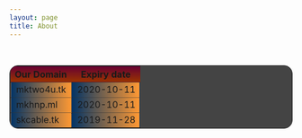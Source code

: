 ```yaml
---
layout: page
title: About 
---
```


<br>
  <style> .tdb {
border: 1px dotted #333;
     background: linear-gradient(to right, #003366 0%, #ff9933 100%);
    padding-left: 10px;
}
</style>

<table style="width:100%; border-radius: 15px; background-color: #444; border: 1px solid #222;">
  <tbody><tr>
    <th style="background: linear-gradient(to bottom, #660033 0%, #993300 100%);
} border-radius: 15px;">Our Domain</th>
    <th style="background: linear-gradient(to bottom, #660033 0%, #993300 100%);
} border-radius: 15px;">Expiry date</th>
  </tr>
  <tr>
    <td class="tdb">mktwo4u.tk</td>
    <td class="tdb">2020-10-11</td>
  </tr>
  <tr class="tdb">
    <td class="tdb">mkhnp.ml </td>
    <td class="tdb">2020-10-11</td>
  </tr>
   <tr>
    <td class="tdb">skcable.tk</td>
    <td class="tdb">2019-11-28</td>
  </tr>
</tbody></table>
